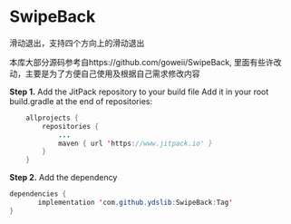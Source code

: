 # SwipeBack
滑动退出，支持四个方向上的滑动退出

本库大部分源码参考自https://github.com/goweii/SwipeBack, 里面有些许改动，主要是为了方便自己使用及根据自己需求修改内容



**Step 1.** Add the JitPack repository to your build file
Add it in your root build.gradle at the end of repositories:
```java
	allprojects {
		repositories {
			...
			maven { url 'https://www.jitpack.io' }
		}
	}
```
**Step 2.** Add the dependency
```java
dependencies {
	   implementation 'com.github.ydslib:SwipeBack:Tag'
}
```
